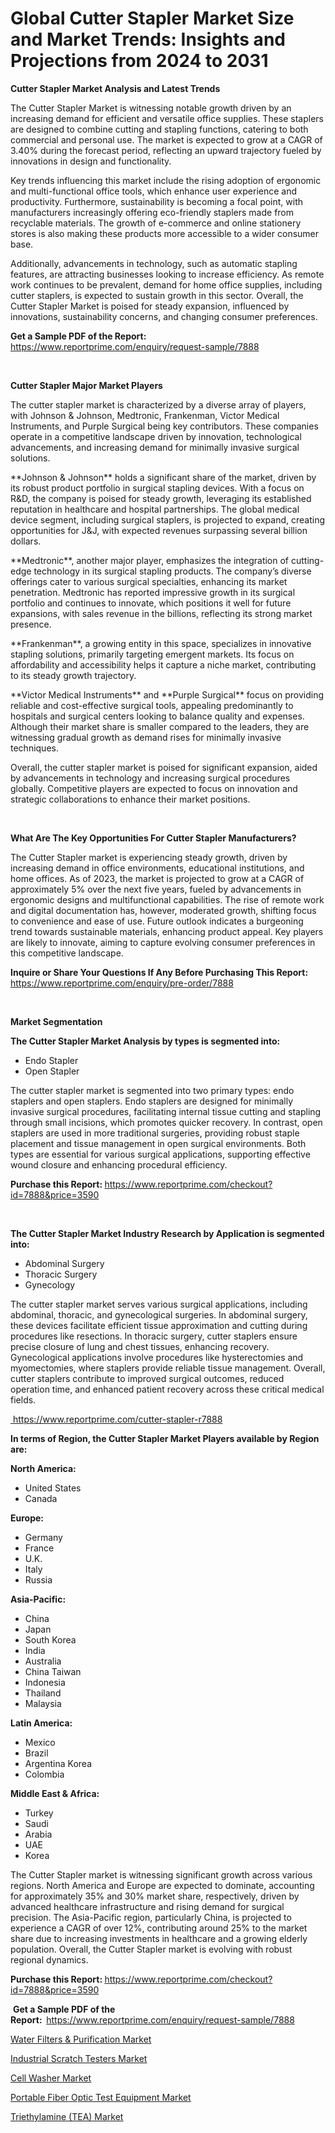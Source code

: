 <p><h1>Global Cutter Stapler Market Size and Market Trends: Insights and Projections from 2024 to 2031</h1></p><p><strong>Cutter Stapler Market Analysis and Latest Trends</strong></p>
<p><p>The Cutter Stapler Market is witnessing notable growth driven by an increasing demand for efficient and versatile office supplies. These staplers are designed to combine cutting and stapling functions, catering to both commercial and personal use. The market is expected to grow at a CAGR of 3.40% during the forecast period, reflecting an upward trajectory fueled by innovations in design and functionality.</p><p>Key trends influencing this market include the rising adoption of ergonomic and multi-functional office tools, which enhance user experience and productivity. Furthermore, sustainability is becoming a focal point, with manufacturers increasingly offering eco-friendly staplers made from recyclable materials. The growth of e-commerce and online stationery stores is also making these products more accessible to a wider consumer base. </p><p>Additionally, advancements in technology, such as automatic stapling features, are attracting businesses looking to increase efficiency. As remote work continues to be prevalent, demand for home office supplies, including cutter staplers, is expected to sustain growth in this sector. Overall, the Cutter Stapler Market is poised for steady expansion, influenced by innovations, sustainability concerns, and changing consumer preferences.</p></p>
<p><strong>Get a Sample PDF of the Report:&nbsp;</strong> <a href="https://www.reportprime.com/enquiry/request-sample/7888">https://www.reportprime.com/enquiry/request-sample/7888</a></p>
<p>&nbsp;</p>
<p><strong>Cutter Stapler Major Market Players</strong></p>
<p><p>The cutter stapler market is characterized by a diverse array of players, with Johnson & Johnson, Medtronic, Frankenman, Victor Medical Instruments, and Purple Surgical being key contributors. These companies operate in a competitive landscape driven by innovation, technological advancements, and increasing demand for minimally invasive surgical solutions.</p><p>**Johnson & Johnson** holds a significant share of the market, driven by its robust product portfolio in surgical stapling devices. With a focus on R&D, the company is poised for steady growth, leveraging its established reputation in healthcare and hospital partnerships. The global medical device segment, including surgical staplers, is projected to expand, creating opportunities for J&J, with expected revenues surpassing several billion dollars.</p><p>**Medtronic**, another major player, emphasizes the integration of cutting-edge technology in its surgical stapling products. The company’s diverse offerings cater to various surgical specialties, enhancing its market penetration. Medtronic has reported impressive growth in its surgical portfolio and continues to innovate, which positions it well for future expansions, with sales revenue in the billions, reflecting its strong market presence.</p><p>**Frankenman**, a growing entity in this space, specializes in innovative stapling solutions, primarily targeting emergent markets. Its focus on affordability and accessibility helps it capture a niche market, contributing to its steady growth trajectory. </p><p>**Victor Medical Instruments** and **Purple Surgical** focus on providing reliable and cost-effective surgical tools, appealing predominantly to hospitals and surgical centers looking to balance quality and expenses. Although their market share is smaller compared to the leaders, they are witnessing gradual growth as demand rises for minimally invasive techniques.</p><p>Overall, the cutter stapler market is poised for significant expansion, aided by advancements in technology and increasing surgical procedures globally. Competitive players are expected to focus on innovation and strategic collaborations to enhance their market positions.</p></p>
<p>&nbsp;</p>
<p><strong>What Are The Key Opportunities For Cutter Stapler Manufacturers?</strong></p>
<p><p>The Cutter Stapler market is experiencing steady growth, driven by increasing demand in office environments, educational institutions, and home offices. As of 2023, the market is projected to grow at a CAGR of approximately 5% over the next five years, fueled by advancements in ergonomic designs and multifunctional capabilities. The rise of remote work and digital documentation has, however, moderated growth, shifting focus to convenience and ease of use. Future outlook indicates a burgeoning trend towards sustainable materials, enhancing product appeal. Key players are likely to innovate, aiming to capture evolving consumer preferences in this competitive landscape.</p></p>
<p><strong>Inquire or Share Your Questions If Any Before Purchasing This Report:</strong> <a href="https://www.reportprime.com/enquiry/pre-order/7888">https://www.reportprime.com/enquiry/pre-order/7888</a></p>
<p>&nbsp;</p>
<p><strong>Market Segmentation</strong></p>
<p><strong>The Cutter Stapler Market Analysis by types is segmented into:</strong></p>
<p><ul><li>Endo Stapler</li><li>Open Stapler</li></ul></p>
<p><p>The cutter stapler market is segmented into two primary types: endo staplers and open staplers. Endo staplers are designed for minimally invasive surgical procedures, facilitating internal tissue cutting and stapling through small incisions, which promotes quicker recovery. In contrast, open staplers are used in more traditional surgeries, providing robust staple placement and tissue management in open surgical environments. Both types are essential for various surgical applications, supporting effective wound closure and enhancing procedural efficiency.</p></p>
<p><strong>Purchase this Report:&nbsp;</strong><a href="https://www.reportprime.com/checkout?id=7888&price=3590">https://www.reportprime.com/checkout?id=7888&price=3590</a></p>
<p>&nbsp;</p>
<p><strong>The Cutter Stapler Market Industry Research by Application is segmented into:</strong></p>
<p><ul><li>Abdominal Surgery</li><li>Thoracic Surgery</li><li>Gynecology</li></ul></p>
<p><p>The cutter stapler market serves various surgical applications, including abdominal, thoracic, and gynecological surgeries. In abdominal surgery, these devices facilitate efficient tissue approximation and cutting during procedures like resections. In thoracic surgery, cutter staplers ensure precise closure of lung and chest tissues, enhancing recovery. Gynecological applications involve procedures like hysterectomies and myomectomies, where staplers provide reliable tissue management. Overall, cutter staplers contribute to improved surgical outcomes, reduced operation time, and enhanced patient recovery across these critical medical fields.</p></p>
<p><a href="https://www.reportprime.com/cutter-stapler-r7888">&nbsp;https://www.reportprime.com/cutter-stapler-r7888</a></p>
<p><strong>In terms of Region, the Cutter Stapler Market Players available by Region are:</strong></p>
<p>
    <p> <strong> North America: </strong>
        <ul>
            <li>United States</li>
            <li>Canada</li>
        </ul>
        </p> 
    <p> <strong> Europe: </strong>
        <ul>
            <li>Germany</li>
            <li>France</li>
            <li>U.K.</li>
            <li>Italy</li>
            <li>Russia</li>
        </ul>
        </p> 
    <p> <strong> Asia-Pacific: </strong>
        <ul>
            <li>China</li>
            <li>Japan</li>
            <li>South Korea</li>
            <li>India</li>
            <li>Australia</li>
            <li>China Taiwan</li>
            <li>Indonesia</li>
            <li>Thailand</li>
            <li>Malaysia</li>
        </ul>
        </p> 
    <p> <strong> Latin America: </strong>
        <ul>
            <li>Mexico</li>
            <li>Brazil</li>
            <li>Argentina Korea</li>
            <li>Colombia</li>
        </ul>
        </p> 
    <p> <strong> Middle East & Africa: </strong>
        <ul>
            <li>Turkey</li>
            <li>Saudi</li>
            <li>Arabia</li>
            <li>UAE</li>
            <li>Korea</li>
        </ul>
    </p>
    </p>
<p><p>The Cutter Stapler market is witnessing significant growth across various regions. North America and Europe are expected to dominate, accounting for approximately 35% and 30% market share, respectively, driven by advanced healthcare infrastructure and rising demand for surgical precision. The Asia-Pacific region, particularly China, is projected to experience a CAGR of over 12%, contributing around 25% to the market share due to increasing investments in healthcare and a growing elderly population. Overall, the Cutter Stapler market is evolving with robust regional dynamics.</p></p>
<p><strong>Purchase this Report: </strong><a href="https://www.reportprime.com/checkout?id=7888&price=3590">https://www.reportprime.com/checkout?id=7888&price=3590</a></p>
<p>&nbsp;<strong>Get a Sample PDF of the Report:&nbsp;&nbsp;</strong><a href="https://www.reportprime.com/enquiry/request-sample/7888">https://www.reportprime.com/enquiry/request-sample/7888</a></p>
<p><strong></strong></p>
<p><p><a href="https://issuu.com/reportprime-2/docs/water-filters-purification-market-s_4bb1965337aa74">Water Filters & Purification Market</a></p><p><a href="https://medium.com/@anthony.gray09986/global-industrial-scratch-testers-industry-types-applications-market-players-regional-growth-6b182e269a41">Industrial Scratch Testers Market</a></p><p><a href="https://www.linkedin.com/pulse/strategic-roadmap-global-cell-washer-market-insights-opportunities-rb4bf?trackingId=4C7t%2BDyOQy6lrVYrlZGmsQ%3D%3D">Cell Washer Market</a></p><p><a href="https://medium.com/@anthony.gray09986/global-portable-fiber-optic-test-equipment-market-analysis-trends-forecasts-and-growth-3d5555ac324f">Portable Fiber Optic Test Equipment Market</a></p><p><a href="https://issuu.com/reportprime-2/docs/triethylamine-tea-market-size-2030._5d25b48177e12c">Triethylamine (TEA) Market</a></p></p>